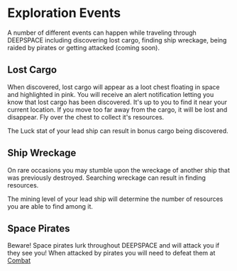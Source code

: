 # Exploration Events

A number of different events can happen while traveling through DEEPSPACE including discovering lost cargo, finding ship wreckage, being raided by pirates or getting attacked (coming soon).

## Lost Cargo

When discovered, lost cargo will appear as a loot chest floating in space and highlighted in pink. You will receive an alert notification letting you know that lost cargo has been discovered. It's up to you to find it near your current location. If you move too far away from the cargo, it will be lost and disappear. Fly over the chest to collect it's resources.

The Luck stat of your lead ship can result in bonus cargo being discovered.

## Ship Wreckage

On rare occasions you may stumble upon the wreckage of another ship that was previously destroyed. Searching wreckage can result in finding resources. 

The mining level of your lead ship will determine the number of resources you are able to find among it.

## Space Pirates

Beware! Space pirates lurk throughout DEEPSPACE and will attack you if they see you! When attacked by pirates you will need to defeat them at [Combat](../game/combat_overview.md)